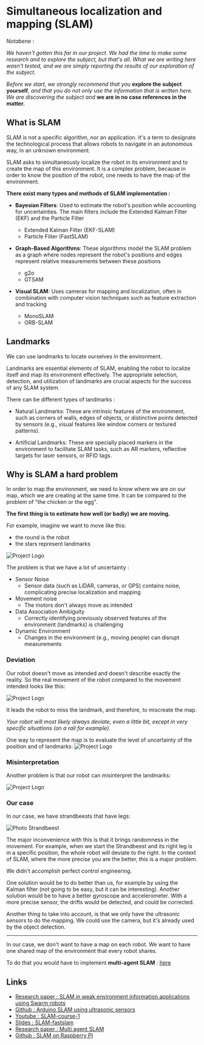 # Simultaneous localization and mapping (SLAM)

*Notabene* :

*We haven't gotten this far in our project. We had the time to make some research and to explore the subject, but that's all. What we are writing here wasn't tested, and we are simply reporting the results of our exploration of the subject.*

*Before we start, we strongly recommend that you* **explore the subject yourself**, *and that you do not only use the information that is written here. We are discovering the subject and* **we are in no case references in the matter.**

## What is SLAM

SLAM is not a specific algorithm, nor an application. It's a term to designate the technological process that allows robots to navigate in an autonomous way, in an unknown environment.

SLAM asks to simultaneously localize the robot in its environment and to create the map of this environment. It is a complex problem, because in order to know the position of the robot, one needs to have the map of the environment.


**There exist many types and methods of SLAM implementation :** 

- **Bayesian Filters**: Used to estimate the robot's position while accounting for uncertainties. The main filters include the Extended Kalman Filter (EKF) and the Particle Filter 
  - Extended Kalman Filter (EKF-SLAM)
  - Particle Filter (FastSLAM)

- **Graph-Based Algorithms**: These algorithms model the SLAM problem as a graph where nodes represent the robot's positions and edges represent relative measurements between these positions
  - g2o 
  - GTSAM 

- **Visual SLAM**: Uses cameras for mapping and localization, often in combination with computer vision techniques such as feature extraction and tracking
  - MonoSLAM
  - ORB-SLAM



## Landmarks
We can use landmarks to locate ourselves in the environment. 

Landmarks are essential elements of SLAM, enabling the robot to localize itself and map its environment effectively. The appropriate selection, detection, and utilization of landmarks are crucial aspects for the success of any SLAM system.

There can be different types of landmarks :
- Natural Landmarks: These are intrinsic features of the environment, such as corners of walls, edges of objects, or distinctive points detected by sensors (e.g., visual features like window corners or textured patterns).

- Artificial Landmarks: These are specially placed markers in the environment to facilitate SLAM tasks, such as AR markers, reflective targets for laser sensors, or RFID tags.

## Why is SLAM a hard problem

In order to map the environment, we need to know where we are on our map, which we are creating at the same time. It can be compared to the problem of "the chicken or the egg".

**The first thing is to estimate how well (or badly) we are moving.**

For example, imagine we want to move like this: 
- the round is the robot
- the stars represent landmarks

![Project Logo](../assets/SLAMIntendedMovement.png)


The problem is that we have a lot of uncertainty :
- Sensor Noise 
    - Sensor data (such as LiDAR, cameras, or GPS) contains noise, complicating precise localization and mapping
- Movement noise
    - The motors don't always move as intended
- Data Association Ambiguity
    - Correctly identifying previously observed features of the environment (landmarks) is challenging
- Dynamic Environment
    - Changes in the environment (e.g., moving people) can disrupt measurements

### Deviation

Our robot doesn't move as intended and doesn't describe exactly the reality. So the real movement of the robot compared to the movement intended looks like this: 

![Project Logo](../assets/SLAMDeviation.png)

It leads the robot to miss the landmark, and therefore, to miscreate the map.

*Your robot will most likely always deviate, even a little bit, except in very specific situations (on a rail for example).*

One way to represent the map is to evaluate the level of uncertainty of the position and of landmarks:
![Project Logo](../assets/SLAMHardProblem.png)

### Misinterpretation 

Another problem is that our robot can misinterpret the landmarks: 

![Project Logo](../assets/SLAMHardProblem2.png)

### Our case

In our case, we have strandbeests that have legs:

![Photo Strandbeest](../assets/strandbeest.png)

The major inconvenience with this is that it brings randomness in the movement. For example, when we start the Strandbeest and its right leg is in a specific position, the whole robot will deviate to the right. In the context of SLAM, where the more precise you are the better, this is a major problem. 

We didn't accomplish perfect control engineering. 

One solution would be to do better than us, for example by using the Kalman filter (not going to be easy, but it can be interesting). Another solution would be to have a better gyroscope and accelerometer. With a more precise sensor, the drifts would be detected, and could be corrected.

Another thing to take into account, is that we only have the ultrasonic sensors to do the mapping. We could use the camera, but it's already used by the object detection.




---

In our case, we don't want to have a map on each robot. We want to have one shared map of the environment that every robot shares.

To do that you would have to implement **multi-agent SLAM** : [here](https://rpg.ifi.uzh.ch/docs/thesis_Cieslewski_final.pdf)

## Links 
 - [Research paper : SLAM in weak environment information applications using Swarm robots](https://www.researchgate.net/publication/379134679_SLAM_in_Weak_Environment_Information_Applications_using_Swarm_Robots)
 - [Github : Arduino SLAM using ultrasonic sensors](https://github.com/PatelVatsalB21/Ultrasonic-SLAM)
 - [Youtube : SLAM-course-1](https://www.youtube.com/watch?v=wVsfCnyt5jA&list=PLgnQpQtFTOGQrZ4O5QzbIHgl3b1JHimN_&index=3)
 - [Slides : SLAM-fastslam](http://ais.informatik.uni-freiburg.de/teaching/ss13/robotics/slides/14-slam-fastslam.pdf)
 - [Research paper : Multi agent SLAM](https://rpg.ifi.uzh.ch/docs/thesis_Cieslewski_final.pdf)
 - [Github : SLAM on Raspberry PI](https://github.com/AdroitAnandAI/SLAM-on-Raspberry-Pi?tab=readme-ov-file)

